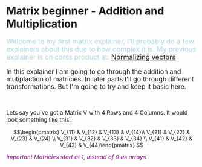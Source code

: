 # Matrix beginner - Addition and Multiplication

<script defer>
    // for Anki 2.1
    MathJax.Hub.Config({ TeX: { extensions: ["color.js"] }});
</script>
<script type="text/x-mathjax-config">
    MathJax.Hub.processSectionDelay = 0;
    MathJax.Hub.Config({
        TeX: { extensions: ["color.js"] },
        messageStyle: 'none',
        showProcessingMesSsages: false,
        tex2jax: {
            inlineMath: [ ['$','$'], ['\\(','\\)'] ],
            displayMath: [ ['$$','$$'], ['\\[','\\]'] ],
            processEscapes: true
        }
        });
</script>
<script type="text/javascript">
    (function () {
        if (typeof MathJax === "undefined") {
            var script = document.createElement('script');
            script.type = 'text/javascript';
            script.src = 'https://cdnjs.cloudflare.com/ajax/libs/mathjax/2.7.1/MathJax.js?config=TeX-MML-AM_CHTML';
            document.body.appendChild(script);
        }
    })();
</script>

<p style="font-size:18px;color:LightBlue">
Welcome to my first matrix explainer, I'll probably do a few explainers about this due to how complex it is. My previous explainer is on corss product at:
<a href="CrossProduct.html">Normalizing vectors</a>
</p>

<p style="font-size:17px">
In this explainer I am going to go through the addition and mutiplaction of matricies. In later parts I'll go through different transformations. But I'm going to try and keep it basic here.
</p><br>
<p style="font-size:15px">
Lets say you've got a Matrix V with 4 Rows and 4 Columns. It would look something like this:
</p>

$$\begin{pmatrix} 
V_{11} & V_{12} & V_{13} & V_{14}\\ 
V_{21} & V_{22} & V_{23} & V_{24} \\
V_{31} & V_{32} & V_{33} & V_{34} \\
V_{41} & V_{42} & V_{43} & V_{44}\end{pmatrix} $$

<em style="font-size:15px;color:purple">
Important Matricies  start at 1, instead of 0 as arrays.
</em>